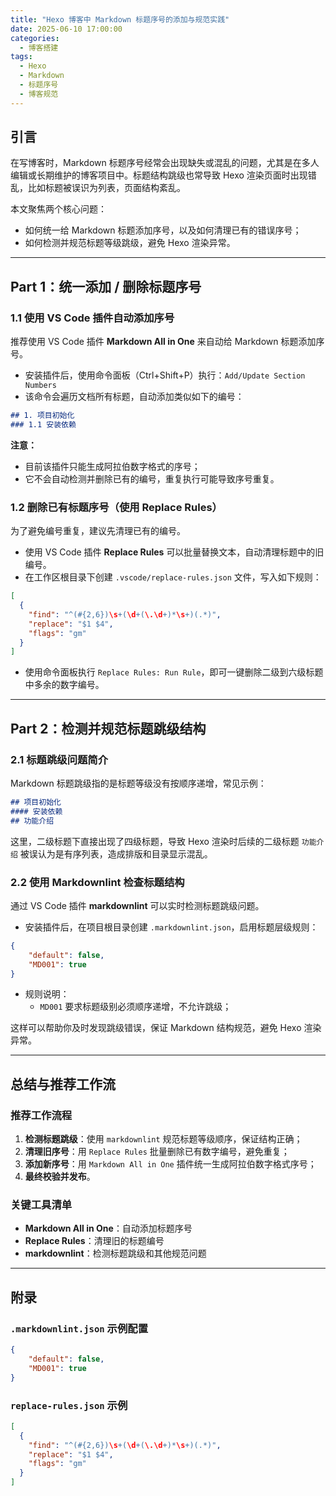 ```yaml
---
title: "Hexo 博客中 Markdown 标题序号的添加与规范实践"
date: 2025-06-10 17:00:00
categories:
  - 博客搭建
tags:
  - Hexo
  - Markdown
  - 标题序号
  - 博客规范
---
```

## 引言

在写博客时，Markdown 标题序号经常会出现缺失或混乱的问题，尤其是在多人编辑或长期维护的博客项目中。标题结构跳级也常导致 Hexo 渲染页面时出现错乱，比如标题被误识为列表，页面结构紊乱。

本文聚焦两个核心问题：

- 如何统一给 Markdown 标题添加序号，以及如何清理已有的错误序号；
- 如何检测并规范标题等级跳级，避免 Hexo 渲染异常。

---

## Part 1：统一添加 / 删除标题序号

### 1.1 使用 VS Code 插件自动添加序号

推荐使用 VS Code 插件 **Markdown All in One** 来自动给 Markdown 标题添加序号。

- 安装插件后，使用命令面板（Ctrl+Shift+P）执行：`Add/Update Section Numbers`
- 该命令会遍历文档所有标题，自动添加类似如下的编号：

```markdown
## 1. 项目初始化
### 1.1 安装依赖
```

**注意：**

- 目前该插件只能生成阿拉伯数字格式的序号；
- 它不会自动检测并删除已有的编号，重复执行可能导致序号重复。

### 1.2 删除已有标题序号（使用 Replace Rules）

为了避免编号重复，建议先清理已有的编号。

- 使用 VS Code 插件 **Replace Rules** 可以批量替换文本，自动清理标题中的旧编号。
- 在工作区根目录下创建 `.vscode/replace-rules.json` 文件，写入如下规则：

```json
[
  {
    "find": "^(#{2,6})\s+(\d+(\.\d+)*\s+)(.*)",
    "replace": "$1 $4",
    "flags": "gm"
  }
]
```

- 使用命令面板执行 `Replace Rules: Run Rule`，即可一键删除二级到六级标题中多余的数字编号。

---

## Part 2：检测并规范标题跳级结构

### 2.1 标题跳级问题简介

Markdown 标题跳级指的是标题等级没有按顺序递增，常见示例：

```markdown
## 项目初始化
#### 安装依赖
## 功能介绍
```

这里，二级标题下直接出现了四级标题，导致 Hexo 渲染时后续的二级标题 `功能介绍` 被误认为是有序列表，造成排版和目录显示混乱。

### 2.2 使用 Markdownlint 检查标题结构

通过 VS Code 插件 **markdownlint** 可以实时检测标题跳级问题。

- 安装插件后，在项目根目录创建 `.markdownlint.json`，启用标题层级规则：

```json
{
    "default": false,
    "MD001": true
}
```

- 规则说明：
  - `MD001` 要求标题级别必须顺序递增，不允许跳级；

这样可以帮助你及时发现跳级错误，保证 Markdown 结构规范，避免 Hexo 渲染异常。

---

## 总结与推荐工作流

### 推荐工作流程

1. **检测标题跳级**：使用 `markdownlint` 规范标题等级顺序，保证结构正确；
2. **清理旧序号**：用 `Replace Rules` 批量删除已有数字编号，避免重复；
3. **添加新序号**：用 `Markdown All in One` 插件统一生成阿拉伯数字格式序号；
4. **最终校验并发布**。

### 关键工具清单

- **Markdown All in One**：自动添加标题序号
- **Replace Rules**：清理旧的标题编号
- **markdownlint**：检测标题跳级和其他规范问题

---

## 附录

### `.markdownlint.json` 示例配置

```json
{
    "default": false,
    "MD001": true
}
```

### `replace-rules.json` 示例

```json
[
  {
    "find": "^(#{2,6})\s+(\d+(\.\d+)*\s+)(.*)",
    "replace": "$1 $4",
    "flags": "gm"
  }
]
```
